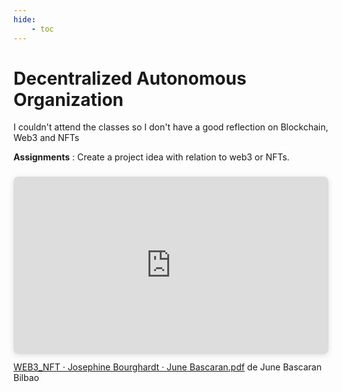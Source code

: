 ```yaml
---
hide:
    - toc
---
```

# **Decentralized Autonomous Organization** 

I couldn't attend the classes so I don't have a good reflection on Blockchain, Web3 and NFTs

**Assignments** : Create a project idea with relation to web3 or NFTs.

<div style="position: relative; width: 100%; height: 0; padding-top: 56.2500%;
 padding-bottom: 0; box-shadow: 0 2px 8px 0 rgba(63,69,81,0.16); margin-top: 1.6em; margin-bottom: 0.9em; overflow: hidden;
 border-radius: 8px; will-change: transform;">
  <iframe loading="lazy" style="position: absolute; width: 100%; height: 100%; top: 0; left: 0; border: none; padding: 0;margin: 0;"
    src="https:&#x2F;&#x2F;www.canva.com&#x2F;design&#x2F;DAFl471bYRA&#x2F;view?embed" allowfullscreen="allowfullscreen" allow="fullscreen">
  </iframe>
</div>
<a href="https:&#x2F;&#x2F;www.canva.com&#x2F;design&#x2F;DAFl471bYRA&#x2F;view?utm_content=DAFl471bYRA&amp;utm_campaign=designshare&amp;utm_medium=embeds&amp;utm_source=link" target="_blank" rel="noopener">WEB3_NFT · Josephine Bourghardt · June Bascaran.pdf</a> de June Bascaran Bilbao






